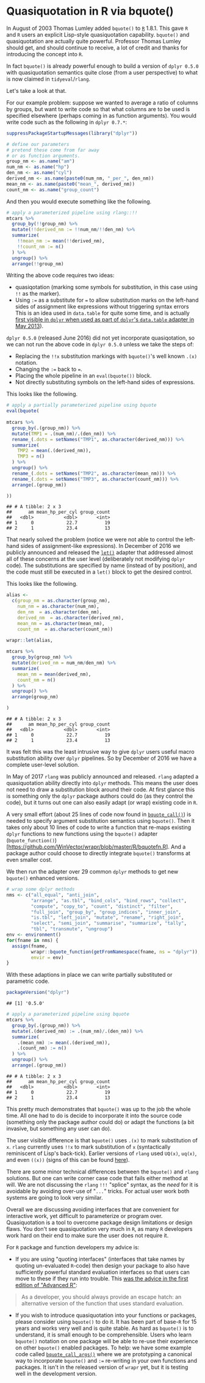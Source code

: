 Quasiquotation in R via bquote()
================

In August of 2003 Thomas Lumley added `bquote()` to [`R`](https://www.r-project.org) 1.8.1. This gave `R` and `R` users an explicit Lisp-style quasiquotation capability. `bquote()` and quasiquotation are actually quite powerful. Professor Thomas Lumley should get, and should continue to receive, a lot of credit and thanks for introducing the concept into `R`.

In fact `bquote()` is already powerful enough to build a version of `dplyr 0.5.0` with quasiquotation semantics quite close (from a user perspective) to what is now claimed in `tidyeval`/`rlang`.

Let's take a look at that.

For our example problem: suppose we wanted to average a ratio of columns by groups, but want to write code so that what columns are to be used is specified elsewhere (perhaps coming in as function arguments). You would write code such as the following in `dplyr 0.7.*`:

``` r
suppressPackageStartupMessages(library("dplyr"))

# define our parameters
# pretend these come from far away
# or as function arguments.
group_nm <- as.name("am")
num_nm <- as.name("hp")
den_nm <- as.name("cyl")
derived_nm <- as.name(paste0(num_nm, "_per_", den_nm))
mean_nm <- as.name(paste0("mean_", derived_nm))
count_nm <- as.name("group_count")
```

And then you would execute something like the following.

``` r
# apply a parameterized pipeline using rlang::!!
mtcars %>%
  group_by(!!group_nm) %>%
  mutate(!!derived_nm := !!num_nm/!!den_nm) %>%
  summarize(
    !!mean_nm := mean(!!derived_nm),
    !!count_nm := n()
  ) %>%
  ungroup() %>%
  arrange(!!group_nm)
```

Writing the above code requires two ideas:

-   quasiqotation (marking some symbols for substitution, in this case using `!!` as the marker).
-   Using `:=` as a substitute for `=` to allow substitution marks on the left-hand sides of assignment like expressions without triggering syntax errors This is an idea used in `data.table` for quite some time, and is actually [first visible in `dplyr` when used as part of `dplyr`'s `data.table` adapter in May 2013](https://github.com/tidyverse/dplyr/blob/bec50d3b1740db1fb28724e7e560cdf19924b97c/R/manip-dt.r)).

`dplyr 0.5.0` (released June 2016) did not yet incorporate quasiqotation, so we can not run the above code in `dplyr 0.5.0` unless we take the steps of:

-   Replacing the `!!x` substitution markings with `bquote()`'s well known `.(x)` notation.
-   Changing the `:=` back to `=`.
-   Placing the whole pipeline in an `eval(bquote())` block.
-   Not directly substituting symbols on the left-hand sides of expressions.

This looks like the following.

``` r
# apply a partially parameterized pipeline using bquote
eval(bquote(
  
mtcars %>%
  group_by(.(group_nm)) %>%
  mutate(TMP1 = .(num_nm)/.(den_nm)) %>%
  rename_(.dots = setNames("TMP1", as.character(derived_nm))) %>%
  summarize(
    TMP2 = mean(.(derived_nm)),
    TMP3 = n()
  ) %>%
  ungroup() %>%
  rename_(.dots = setNames("TMP2", as.character(mean_nm))) %>%
  rename_(.dots = setNames("TMP3", as.character(count_nm))) %>%
  arrange(.(group_nm))

))
```

    ## # A tibble: 2 x 3
    ##      am mean_hp_per_cyl group_count
    ##   <dbl>           <dbl>       <int>
    ## 1     0            22.7          19
    ## 2     1            23.4          13

That nearly solved the problem (notice we were not able to control the left-hand sides of assignment-like expressions). In December of 2016 we publicly announced and released the [`let()`](https://winvector.github.io/wrapr/reference/let.html) adapter that addressed almost all of these concerns at the user level (deliberately not modifying `dplyr` code). The substitutions are specified by name (instead of by position), and the code must still be executed in a `let()` block to get the desired control.

This looks like the following.

``` r
alias <- 
  c(group_nm = as.character(group_nm),
    num_nm = as.character(num_nm),
    den_nm  = as.character(den_nm),
    derived_nm  = as.character(derived_nm),
    mean_nm = as.character(mean_nm),
    count_nm  = as.character(count_nm))

wrapr::let(alias,
    
mtcars %>%
  group_by(group_nm) %>%
  mutate(derived_nm = num_nm/den_nm) %>%
  summarize(
    mean_nm = mean(derived_nm),
    count_nm = n()
  ) %>%
  ungroup() %>%
  arrange(group_nm)

)
```

    ## # A tibble: 2 x 3
    ##      am mean_hp_per_cyl group_count
    ##   <dbl>           <dbl>       <int>
    ## 1     0            22.7          19
    ## 2     1            23.4          13

It was felt this was the least intrusive way to give `dplyr` users useful macro substitution ability over `dplyr` pipelines. So by December of 2016 we have a complete user-level solution.

In May of 2017 `rlang` was publicly announced and released. `rlang` adapted a quasiquotation ability directly into `dplyr` methods. This means the user does not need to draw a substitution block around their code. At first glance this is something only the `dplyr` package authors could do (as they control the code), but it turns out one can also easily adapt (or wrap) existing code in `R`.

A very small effort (about 25 lines of code now found in [`bquote_call()`](https://github.com/WinVector/wrapr/blob/master/R/bquotefn.R)) is needed to specify argument substitution semantics using `bquote()`. Then it takes only about 10 lines of code to write a function that re-maps existing `dplyr` functions to new functions using the `bquote()` adapter (`bquote_function()`)\[<https://github.com/WinVector/wrapr/blob/master/R/bquotefn.R>\]. And a package author could choose to directly integrate `bquote()` transforms at even smaller cost.

We then run the adapter over 29 common `dplyr` methods to get new `bquote()` enhanced versions.

``` r
# wrap some dplyr methods
nms <- c("all_equal", "anti_join",
         "arrange", "as.tbl", "bind_cols", "bind_rows", "collect",
         "compute", "copy_to", "count", "distinct", "filter",
         "full_join", "group_by", "group_indices", "inner_join",
         "is.tbl", "left_join", "mutate", "rename", "right_join",
         "select", "semi_join", "summarise", "summarize", "tally",
         "tbl", "transmute", "ungroup")
env <- environment()
for(fname in nms) {
  assign(fname, 
         wrapr::bquote_function(getFromNamespace(fname, ns = "dplyr")),
         envir = env)
}
```

With these adaptions in place we can write partially substituted or parametric code.

``` r
packageVersion("dplyr")
```

    ## [1] '0.5.0'

``` r
# apply a parameterized pipeline using bquote
mtcars %>%
  group_by(.(group_nm)) %>%
  mutate(.(derived_nm) := .(num_nm)/.(den_nm)) %>%
  summarize(
    .(mean_nm) := mean(.(derived_nm)),
    .(count_nm) := n()
  ) %>%
  ungroup() %>%
  arrange(.(group_nm))
```

    ## # A tibble: 2 x 3
    ##      am mean_hp_per_cyl group_count
    ##   <dbl>           <dbl>       <int>
    ## 1     0            22.7          19
    ## 2     1            23.4          13

This pretty much demonstrates that `bquote()` was up to the job the whole time. All one had to do is decide to incorporate it into the source code (something only the package author could do) or adapt the functions (a bit invasive, but something any user can do).

The user visible difference is that `bquote()` uses `.(x)` to mark substitution of `x`. `rlang` currently uses `!!x` to mark substitution of `x` (syntactically reminiscent of Lisp's back-tick). Earlier versions of `rlang` used `UQ(x)`, `uq(x)`, and even `((x))` (signs of this can be found [here](https://github.com/r-lib/rlang/commit/61999344f025a40d24f49fdf31d403e63507edcf)).

There are some minor technical differences between the `bquote()` and `rlang` solutions. But one can write corner case code that fails either method at will. We are not discussing the `rlang` `!!!` "splice" syntax, as the *need* for it is avoidable by avoiding over-use of "`...`" tricks. For actual user work both systems are going to look very similar.

Overall we are discussing avoiding interfaces that are convenient for interactive work, yet difficult to parameterize or program over. Quasiquotation is a tool to overcome package design limitations or design flaws. You don't see quasiquotation very much in `R`, as many `R` developers work hard on their end to make sure the user does not require it.

For `R` package and function developers my advice is:

-   If you are using "quoting interfaces" (interfaces that take names by quoting un-evaluated `R`-code) then design your package to also have sufficiently powerful standard evaluation interfaces so that users can move to these if they run into trouble. This [was the advice in the first edition of "Advanced R"](http://adv-r.had.co.nz/Computing-on-the-language.html):

> As a developer, you should always provide an escape hatch: an alternative version of the function that uses standard evaluation.

-   If you wish to introduce quasiquotation into your functions or packages, please consider using `bquote()` to do it. It has been part of base-`R` for 15 years and works very well and is quite stable. As hard as `bquote()` is to understand, it is small enough to be comprehensible. Users who learn `bquote()` notation on one package will be able to re-use their experience on other `bquote()` enabled packages. To help: we have some example code called [`bquote_call_args()`](https://github.com/WinVector/wrapr/blob/master/R/bquotefn.R) where we are prototyping a canonical way to incorporate `bquote()` and `:=` re-writing in your own functions and packages. It isn't in the released version of `wrapr` yet, but it is testing well in the development version.
